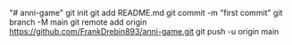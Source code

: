 "# anni-game"  git init git add README.md git commit -m "first commit" git branch -M main git remote add origin https://github.com/FrankDrebin893/anni-game.git git push -u origin main
